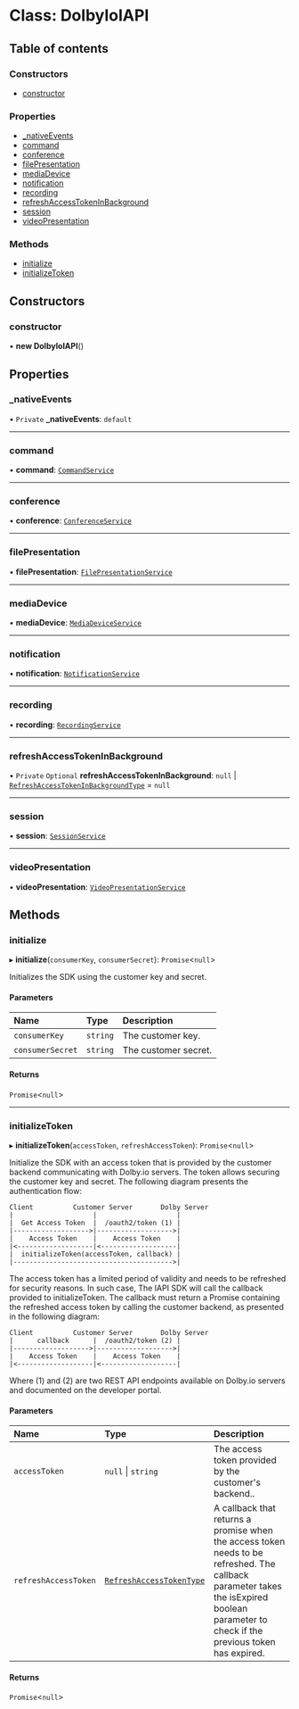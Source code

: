# Class: DolbyIoIAPI

## Table of contents

### Constructors

- [constructor](DolbyIoIAPI.md#constructor)

### Properties

- [_nativeEvents](DolbyIoIAPI.md#_nativeevents)
- [command](DolbyIoIAPI.md#command)
- [conference](DolbyIoIAPI.md#conference)
- [filePresentation](DolbyIoIAPI.md#filepresentation)
- [mediaDevice](DolbyIoIAPI.md#mediadevice)
- [notification](DolbyIoIAPI.md#notification)
- [recording](DolbyIoIAPI.md#recording)
- [refreshAccessTokenInBackground](DolbyIoIAPI.md#refreshaccesstokeninbackground)
- [session](DolbyIoIAPI.md#session)
- [videoPresentation](DolbyIoIAPI.md#videopresentation)

### Methods

- [initialize](DolbyIoIAPI.md#initialize)
- [initializeToken](DolbyIoIAPI.md#initializetoken)

## Constructors

### constructor

• **new DolbyIoIAPI**()

## Properties

### \_nativeEvents

• `Private` **\_nativeEvents**: `default`

___

### command

• **command**: [`CommandService`](internal.CommandService.md)

___

### conference

• **conference**: [`ConferenceService`](internal.ConferenceService.md)

___

### filePresentation

• **filePresentation**: [`FilePresentationService`](internal.FilePresentationService.md)

___

### mediaDevice

• **mediaDevice**: [`MediaDeviceService`](internal.MediaDeviceService.md)

___

### notification

• **notification**: [`NotificationService`](internal.NotificationService.md)

___

### recording

• **recording**: [`RecordingService`](internal.RecordingService.md)

___

### refreshAccessTokenInBackground

• `Private` `Optional` **refreshAccessTokenInBackground**: ``null`` \| [`RefreshAccessTokenInBackgroundType`](../modules/internal.md#refreshaccesstokeninbackgroundtype) = `null`

___

### session

• **session**: [`SessionService`](internal.SessionService.md)

___

### videoPresentation

• **videoPresentation**: [`VideoPresentationService`](internal.VideoPresentationService.md)

## Methods

### initialize

▸ **initialize**(`consumerKey`, `consumerSecret`): `Promise`<``null``\>

Initializes the SDK using the customer key and secret.

#### Parameters

| Name | Type | Description |
| :------ | :------ | :------ |
| `consumerKey` | `string` | The customer key. |
| `consumerSecret` | `string` | The customer secret. |

#### Returns

`Promise`<``null``\>

___

### initializeToken

▸ **initializeToken**(`accessToken`, `refreshAccessToken`): `Promise`<``null``\>

Initialize the SDK with an access token that is provided by the customer backend communicating with Dolby.io servers. The token allows securing the customer key and secret.
The following diagram presents the authentication flow:
```
Client          Customer Server       Dolby Server
|                    |                    |
|  Get Access Token  |  /oauth2/token (1) |
|------------------->|------------------->|
|    Access Token    |    Access Token    |
|<-------------------|<-------------------|
|  initializeToken(accessToken, callback) |
|---------------------------------------->|
```
The access token has a limited period of validity and needs to be refreshed for security reasons. In such case,
The IAPI SDK will call the callback provided to initializeToken. The callback must return a Promise
containing the refreshed access token by calling the customer backend, as presented in the following diagram:

```
Client          Customer Server       Dolby Server
|      callback      |  /oauth2/token (2) |
|------------------->|------------------->|
|    Access Token    |    Access Token    |
|<-------------------|<-------------------|
```
Where (1) and (2) are two REST API endpoints available on Dolby.io servers and documented on the developer portal.

#### Parameters

| Name | Type | Description |
| :------ | :------ | :------ |
| `accessToken` | ``null`` \| `string` | The access token provided by the customer's backend.. |
| `refreshAccessToken` | [`RefreshAccessTokenType`](../modules/internal.md#refreshaccesstokentype) | A callback that returns a promise when the access token needs to be refreshed. The callback parameter takes the isExpired boolean parameter to check if the previous token has expired. |

#### Returns

`Promise`<``null``\>
